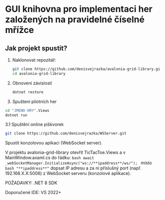 # GUI knihovna pro implementaci her založených na pravidelné číselné mřížce
## Jak projekt spustit?
1. Naklonovat repozitář:
   ```bash
   git clone https://github.com/denisvejrazka/avalonia-grid-library.git
   cd avalonia-grid-library
   
2. Obnovení závislostí
   ```bash
   dotnet restore

3. Spuštení pilotních her
  ```bash
  cd "JMÉNO HRY".Views
  dotnet run
```

3.1 Spuštění online piškvorek
```bash
git clone https://github.com/denisvejrazka/WSServer.git
```
Spustit konzolovou apikaci (WebSocket server).

V projektu avalonia-grid-library otevřít TicTacToe.Views a v MainWindow.axaml.cs
do řádku: ```bash await _webSocketManager.InitializeAsync("ws://**ipaddress**/ws/"); ```
místo ```bash "**ipaddress**"``` dopsat IP adresu a za ní příslušný port (např. 192.168.X.X:5006) z WebSocket serveru (konzolové aplikace).

POŽADAVKY: .NET 8 SDK

Doporučené IDE: VS 2022+
